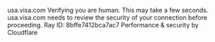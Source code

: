 usa.visa.com
Verifying you are human. This may take a few seconds.
usa.visa.com needs to review the security of your connection before proceeding.
Ray ID: 8bffe7412bca7ac7
Performance & security by Cloudflare
